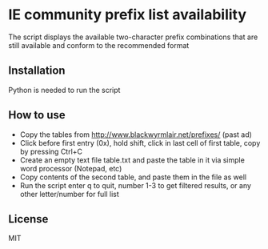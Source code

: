 # IE community prefix list availability 
The script displays the available two-character prefix combinations that are still available and conform to the recommended format

## Installation
Python is needed to run the script

## How to use
* Copy the tables from http://www.blackwyrmlair.net/prefixes/ (past ad)
* Click before first entry (0x), hold shift, click in last cell of first table, copy by pressing Ctrl+C
* Create an empty text file table.txt and paste the table in it via simple word processor (Notepad, etc)
* Copy contents of the second table, and paste them in the file as well
* Run the script enter q to quit, number 1-3 to get filtered results, or any other letter/number for full list

## License
MIT
